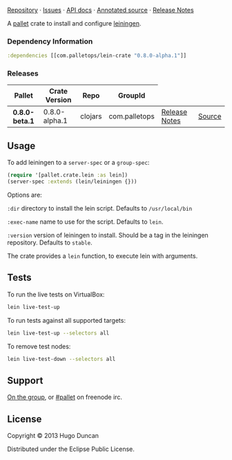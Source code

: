 [Repository](https://github.com/pallet/lein-crate) &#xb7;
[Issues](https://github.com/pallet/lein-crate/issues) &#xb7;
[API docs](http://palletops.com/lein-crate/0.8/api) &#xb7;
[Annotated source](http://palletops.com/lein-crate/0.8/annotated/uberdoc.html) &#xb7;
[Release Notes](https://github.com/pallet/lein-crate/blob/develop/ReleaseNotes.md)

A [pallet](http://palletops.com/) crate to install and configure [leiningen](https://github.com/technomancy/leiningen).

### Dependency Information

```clj
:dependencies [[com.palletops/lein-crate "0.8.0-alpha.1"]]
```

### Releases

<table>
<thead>
  <tr><th>Pallet</th><th>Crate Version</th><th>Repo</th><th>GroupId</th></tr>
</thead>
<tbody>
  <tr>
    <th>0.8.0-beta.1</th>
    <td>0.8.0-alpha.1</td>
    <td>clojars</td>
    <td>com.palletops</td>
    <td><a href='https://github.com/pallet/lein-crate/blob/0.8.0-alpha.1/ReleaseNotes.md'>Release Notes</a></td>
    <td><a href='https://github.com/pallet/lein-crate/blob/0.8.0-alpha.1/'>Source</a></td>
  </tr>
</tbody>
</table>

## Usage

To add leiningen to a `server-spec` or a `group-spec`:

```clj
(require '[pallet.crate.lein :as lein])
(server-spec :extends (lein/leiningen {}))
```

Options are:

`:dir`
directory to install the lein script.  Defaults to `/usr/local/bin`

`:exec-name`
name to use for the script.  Defaults to `lein`.

`:version`
version of leiningen to install.  Should be a tag in the leiningen
repository. Defaults to `stable`.


The crate provides a `lein` function, to execute lein with arguments.

## Tests

To run the live tests on VirtualBox:

```bash
lein live-test-up
```

To run tests against all supported targets:

```bash
lein live-test-up --selectors all
```

To remove test nodes:

```bash
lein live-test-down --selectors all
```

## Support

[On the group](http://groups.google.com/group/pallet-clj), or
[#pallet](http://webchat.freenode.net/?channels=#pallet) on freenode irc.

## License

Copyright © 2013 Hugo Duncan

Distributed under the Eclipse Public License.
